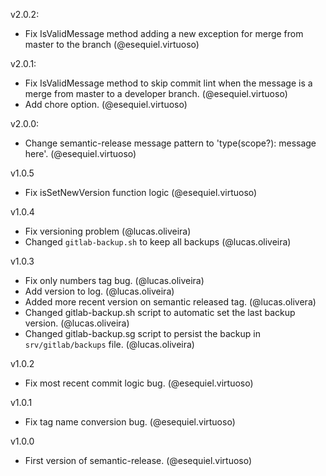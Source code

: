 v2.0.2:
 - Fix IsValidMessage method adding a new exception for merge from master to the branch (@esequiel.virtuoso)

v2.0.1:
 - Fix IsValidMessage method to skip commit lint when the message is a merge from master to a developer branch. (@esequiel.virtuoso)
 - Add chore option. (@esequiel.virtuoso)

v2.0.0:
 - Change semantic-release message pattern to 'type(scope?): message here'. (@esequiel.virtuoso)

v1.0.5
 - Fix isSetNewVersion function logic (@esequiel.virtuoso)

v1.0.4
 - Fix versioning problem (@lucas.oliveira)
 - Changed `gitlab-backup.sh` to keep all backups (@lucas.oliveira)

v1.0.3
 - Fix only numbers tag bug. (@lucas.oliveira)
 - Add version to log. (@lucas.oliveira)
 - Added more recent version on semantic released tag. (@lucas.olivera)
 - Changed gitlab-backup.sh script to automatic set the last backup version. (@lucas.oliveira)
 - Changed gitlab-backup.sg script to persist the backup in `srv/gitlab/backups` file. (@lucas.oliveira)

v1.0.2
 - Fix most recent commit logic bug. (@esequiel.virtuoso)

v1.0.1
 - Fix tag name conversion bug. (@esequiel.virtuoso)

v1.0.0
 - First version of semantic-release. (@esequiel.virtuoso)
